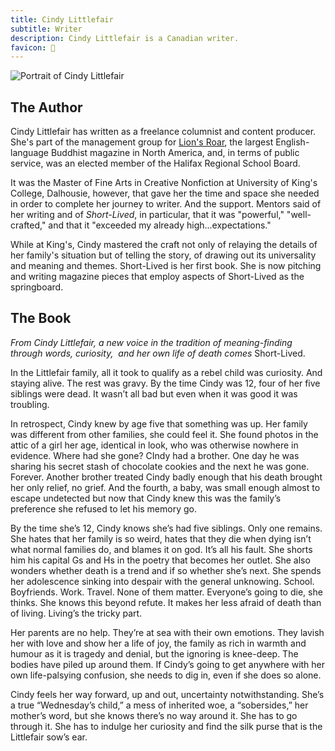 ```yaml
---
title: Cindy Littlefair
subtitle: Writer
description: Cindy Littlefair is a Canadian writer.
favicon: 📖
---
```


<script>
  import portrait from '$lib/assets/portrait.jpg'
</script>

<img 
  src={portrait} 
  alt="Portrait of Cindy Littlefair" 
/>

## The Author

Cindy Littlefair has written as a freelance columnist and content producer. She's part of the management group for [Lion's Roar](http://lionsroar.com/), the largest English-language Buddhist magazine in North America, and, in terms of public service, was an elected member of the Halifax Regional School Board.

It was the Master of Fine Arts in Creative Nonfiction at University of King's College, Dalhousie, however, that gave her the time and space she needed in order to complete her journey to writer. And the support. Mentors said of her writing and of _Short-Lived_, in particular, that it was "powerful," "well-crafted," and that it "exceeded my already high...expectations."

While at King's, Cindy mastered the craft not only of relaying the details of her family's situation but of telling the story, of drawing out its universality and meaning and themes. Short-Lived is her first book. She is now pitching and writing magazine pieces that employ aspects of Short-Lived as the springboard.

## The Book

_From Cindy Littlefair, a new voice in the tradition of meaning-finding through words, curiosity,  and her own life of death comes_ Short-Lived.

In the Littlefair family, all it took to qualify as a rebel child was curiosity. And staying alive. The rest was gravy. By the time Cindy was 12, four of her five siblings were dead. It wasn’t all bad but even when it was good it was troubling.

In retrospect, Cindy knew by age five that something was up. Her family was different from other families, she could feel it. She found photos in the attic of a girl her age, identical in look, who was otherwise nowhere in evidence. Where had she gone? CIndy had a brother. One day he was sharing his secret stash of chocolate cookies and the next he was gone. Forever. Another brother treated Cindy badly enough that his death brought her only relief, no grief. And the fourth, a baby, was small enough almost to escape undetected but now that Cindy knew this was the family’s preference she refused to let his memory go.

By the time she’s 12, Cindy knows she’s had five siblings. Only one remains. She hates that her family is so weird, hates that they die when dying isn’t what normal families do, and blames it on god. It’s all his fault. She shorts him his capital Gs and Hs in the poetry that becomes her outlet. She also wonders whether death is a trend and if so whether she’s next. She spends her adolescence sinking into despair with the general unknowing. School. Boyfriends. Work. Travel. None of them matter. Everyone’s going to die, she thinks. She knows this beyond refute. It makes her less afraid of death than of living. Living’s the tricky part.

Her parents are no help. They’re at sea with their own emotions. They lavish her with love and show her a life of joy, the family as rich in warmth and humour as it is tragedy and denial, but the ignoring is knee-deep. The bodies have piled up around them. If Cindy’s going to get anywhere with her own life-palsying confusion, she needs to dig in, even if she does so alone.

Cindy feels her way forward, up and out, uncertainty notwithstanding. She’s a true “Wednesday’s child,” a mess of inherited woe, a “sobersides,” her mother’s word, but she knows there’s no way around it. She has to go through it. She has to indulge her curiosity and find the silk purse that is the Littlefair sow’s ear.
